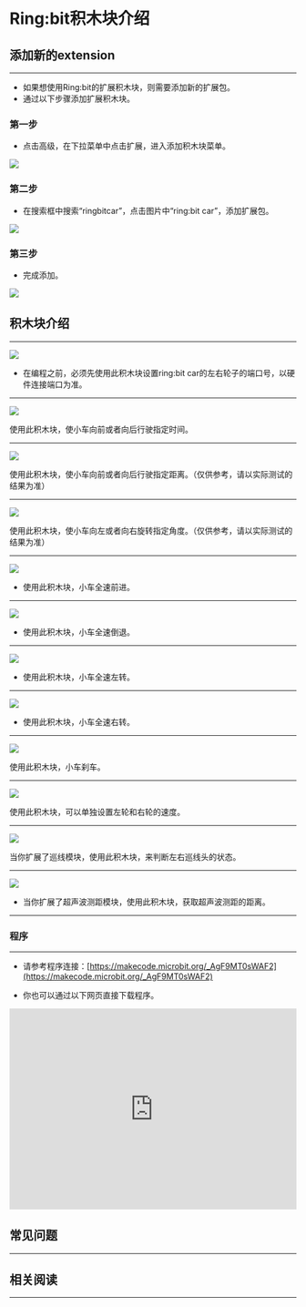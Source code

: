 # Ring:bit积木块介绍

## 添加新的extension ##
---
- 如果想使用Ring:bit的扩展积木块，则需要添加新的扩展包。
- 通过以下步骤添加扩展积木块。

### 第一步 ###

- 点击高级，在下拉菜单中点击扩展，进入添加积木块菜单。

![](./images/Ringbit-extension-01.png)

### 第二步 ###

- 在搜索框中搜索“ringbitcar”，点击图片中“ring:bit car”，添加扩展包。

![](./images/Ringbit-extension-02.png)

### 第三步 ###

- 完成添加。

![](./images/Ringbit-extension-03.png)


## 积木块介绍 ##
---

![](./images/Ringbit-extension-04.png)

- 在编程之前，必须先使用此积木块设置ring:bit car的左右轮子的端口号，以硬件连接端口为准。

---
![](./images/Ringbit-extension-05.png)

使用此积木块，使小车向前或者向后行驶指定时间。

---
![](./images/Ringbit-extension-06.png)

使用此积木块，使小车向前或者向后行驶指定距离。（仅供参考，请以实际测试的结果为准）

---
![](./images/Ringbit-extension-07.png)

使用此积木块，使小车向左或者向右旋转指定角度。（仅供参考，请以实际测试的结果为准）

---
![](./images/Ringbit-extension-08.png)

- 使用此积木块，小车全速前进。

---
![](./images/Ringbit-extension-09.png)

- 使用此积木块，小车全速倒退。

---
![](./images/Ringbit-extension-10.png)

- 使用此积木块，小车全速左转。

---
![](./images/Ringbit-extension-11.png)

- 使用此积木块，小车全速右转。

---
![](./images/Ringbit-extension-12.png)

使用此积木块，小车刹车。

---
![](./images/Ringbit-extension-13.png)

使用此积木块，可以单独设置左轮和右轮的速度。

---
![](./images/Ringbit-extension-14.png)

当你扩展了巡线模块，使用此积木块，来判断左右巡线头的状态。

---
![](./images/Ringbit-extension-15.png)

- 当你扩展了超声波测距模块，使用此积木块，获取超声波测距的距离。


---

### 程序
---
- 请参考程序连接：[https://makecode.microbit.org/_AgF9MT0sWAF2](https://makecode.microbit.org/_AgF9MT0sWAF2)

- 你也可以通过以下网页直接下载程序。

<div style="position:relative;height:0;padding-bottom:70%;overflow:hidden;"><iframe style="position:absolute;top:0;left:0;width:100%;height:100%;" src="https://makecode.microbit.org/#pub:_AgF9MT0sWAF2" frameborder="0" sandbox="allow-popups allow-forms allow-scripts allow-same-origin"></iframe></div>  


## 常见问题
---

## 相关阅读  
---
